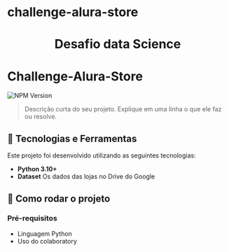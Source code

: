 # challenge-alura-store
<h1 align="center"> Desafio data Science </h1>

# Challenge-Alura-Store

![NPM Version](https://img.shields.io/npm/v/npm)

> Descrição curta do seu projeto. Explique em uma linha o que ele faz ou resolve.

## 🐍 Tecnologias e Ferramentas

Este projeto foi desenvolvido utilizando as seguintes tecnologias:

- **Python 3.10+**
- **Dataset** Os dados das lojas no Drive do Google
## 🚀 Como rodar o projeto
### Pré-requisitos
- Linguagem Python 
- Uso do colaboratory
